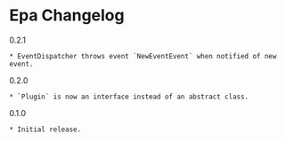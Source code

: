 Epa Changelog
=============

0.2.1

	* EventDispatcher throws event `NewEventEvent` when notified of new event.

0.2.0

	* `Plugin` is now an interface instead of an abstract class.

0.1.0

	* Initial release.